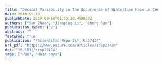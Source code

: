 ```yaml
---
title: "Decadal Variability in the Occurrence of Wintertime Haze in Central Eastern China Tied to the Pacific Decadal Oscillation"
date: 2016-06-10
publishDate: 2019-09-18T01:50:18.499939Z
authors: ["Sen Zhao", "Jianping Li", "Cheng Sun"]
publication_types: ["2"]
abstract: ""
featured: true
publication: "*Scientific Reports*, 6:27424"
url_pdf: "https://www.nature.com/articles/srep27424"
doi: "10.1038/srep27424"
tags: ["PDO", "Haze days"]
---
```



